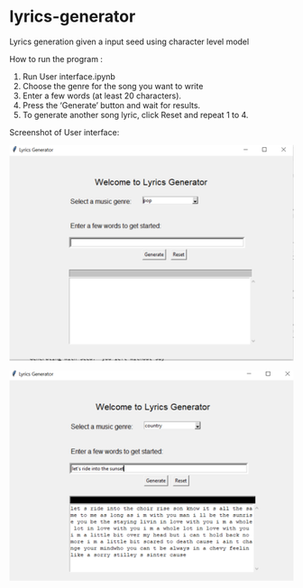 # lyrics-generator
Lyrics generation given a input seed using character level model

How to run the program :
1. Run User interface.ipynb
2. Choose the genre for the song you want to write
3. Enter a few words (at least 20 characters).
4. Press the ‘Generate’ button and wait for results.
5. To generate another song lyric, click Reset and repeat 1 to 4.

Screenshot of User interface: <br>

![alt text](https://github.com/bebbieyin/lyrics-generator/blob/master/image/ui1.png)

![alt text](https://github.com/bebbieyin/lyrics-generator/blob/master/image/ui2.png)



